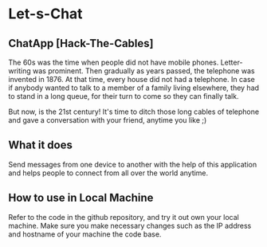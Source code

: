 # Let-s-Chat

## ChatApp [Hack-The-Cables]

The 60s  was the time when people did not have mobile phones. Letter-writing was prominent. Then gradually as years passed, the telephone was invented in 1876. At that time, every house did not had a telephone. In case if anybody wanted to talk to a member of a family living elsewhere, they had to stand in a long queue, for their turn to come so they can finally talk.

But now, is the 21st century! It's time to ditch those long cables of telephone and gave a conversation with your friend, anytime you like ;)

## What it does
Send messages from one device to another with the help of this application and helps people to connect from all over the world anytime.

## How to use in Local Machine
Refer to the code in the github repository, and try it out own your local machine.
Make sure you make necessary changes such as the IP address and hostname of your machine the code base.
